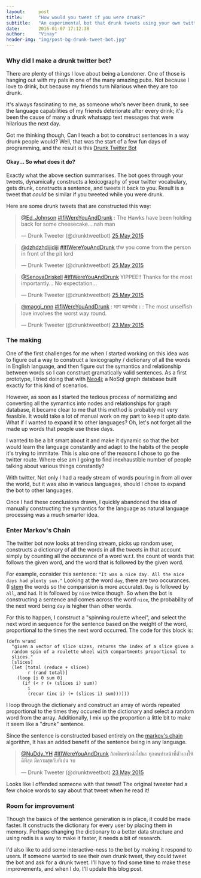 ```yaml
---
layout:     post
title:      "How would you tweet if you were drunk?"
subtitle:   "An experimental bot that drunk tweets using your own twitter vocabulary"
date:       2016-01-07 17:12:38
author:     "Vinay"
header-img: "img/post-bg-drunk-tweet-bot.jpg"
---
```


### Why did I make a drunk twitter bot?

There are plenty of things I love about being a Londoner. One of those is hanging out with my pals in one of the many amazing pubs. Not because I love to drink, but because my friends turn hilarious when they are too drunk.

It's always fascinating to me, as someone who's never been drunk, to see the language capabilities of my friends deteriorate after every drink; it's been the cause of many a drunk whatsapp text messages that were hilarious the next day.

Got me thinking though, Can I teach a bot to construct sentences in a way drunk people would? Well, that was the start of a few fun days of programming, and the result is this <a href="https://twitter.com/drunktweetbot" target="_blank">Drunk Twitter Bot</a>

#### Okay... So what does it do?

Exactly what the above section summarises. The bot goes through your tweets, dynamically constructs a lexicography of your twitter vocabulary, gets drunk, constructs a sentence, and tweets it back to you. Result is a tweet that *could* be similar if you tweeted while you were drunk.

Here are some drunk tweets that are constructed this way: 

<blockquote class="twitter-tweet" data-lang="en-gb"><p lang="en" dir="ltr"><a href="https://twitter.com/Ed_Johnson">@Ed_Johnson</a> <a href="https://twitter.com/hashtag/IfIWereYouAndDrunk?src=hash">#IfIWereYouAndDrunk</a> : The Hawks have been holding back for some cheesecake....nah man</p>&mdash; Drunk Tweeter (@drunktweetbot) <a href="https://twitter.com/drunktweetbot/status/602685532452343808">25 May 2015</a></blockquote>
<script async src="//platform.twitter.com/widgets.js" charset="utf-8"></script>


<blockquote class="twitter-tweet" data-lang="en-gb"><p lang="en" dir="ltr"><a href="https://twitter.com/dzhdzhdijidiji">@dzhdzhdijidiji</a> <a href="https://twitter.com/hashtag/IfIWereYouAndDrunk?src=hash">#IfIWereYouAndDrunk</a> tfw you come from the person in front of the pit lord</p>&mdash; Drunk Tweeter (@drunktweetbot) <a href="https://twitter.com/drunktweetbot/status/602705663769354240">25 May 2015</a></blockquote>
<script async src="//platform.twitter.com/widgets.js" charset="utf-8"></script>


<blockquote class="twitter-tweet" data-lang="en-gb"><p lang="en" dir="ltr"><a href="https://twitter.com/SenoyaDriskell">@SenoyaDriskell</a> <a href="https://twitter.com/hashtag/IfIWereYouAndDrunk?src=hash">#IfIWereYouAndDrunk</a> YIPPEE!! Thanks for the most importantly... No expectation…</p>&mdash; Drunk Tweeter (@drunktweetbot) <a href="https://twitter.com/drunktweetbot/status/602856685015846912">25 May 2015</a></blockquote>
<script async src="//platform.twitter.com/widgets.js" charset="utf-8"></script>


<blockquote class="twitter-tweet" data-lang="en-gb"><p lang="en" dir="ltr"><a href="https://twitter.com/maggi_nnn">@maggi_nnn</a> <a href="https://twitter.com/hashtag/IfIWereYouAndDrunk?src=hash">#IfIWereYouAndDrunk</a> : भाग बहनचोद। : The most unselfish love involves the worst way round.</p>&mdash; Drunk Tweeter (@drunktweetbot) <a href="https://twitter.com/drunktweetbot/status/601979877860999168">23 May 2015</a></blockquote>
<script async src="//platform.twitter.com/widgets.js" charset="utf-8"></script>


### The making

One of the first challenges for me when I started working on this idea was to figure out a way to construct a lexicography / dictionary of all the words in English language, and then figure out the symantics and relationship between words so I can construct gramatically valid sentences. As a first prototype, I tried doing that with <a href="http://neo4j.com/" target="_blank">Neo4j</a>; a NoSql graph database built exactly for this kind of scenarios. 

However, as soon as I started the tedious process of normalizing and converting all the symantics into nodes and relationships for graph database, it became clear to me that this method is probably not very feasible. It would take a lot of manual work on my part to keep it upto date. What if I wanted to expand it to other languages? Oh, let's not forget all the made up words that people use these days.

I wanted to be a bit smart about it and make it dynamic so that the bot would learn the language constantly and adapt to the habits of the people it's trying to immitate. This is also one of the reasons I chose to go the twitter route. Where else am I going to find inexhaustible number of people talking about various things constantly? 

With twitter, Not only I had a ready stream of words pouring in from all over the world, but it was also in various languages, should I chose to expand the bot to other languages.

Once I had these conclusions drawn, I quickly abandoned the idea of manually constructing the symantics for the language as natural language processing was a much smarter idea.

### Enter Markov's Chain

The twitter bot now looks at trending stream, picks up random user, constructs a dictionary of all the words in all the tweets in that account simply by counting all the occurance of a word w.r.t. the count of words that follows the given word, and the word that is followed by the given word.

For example, consider this sentence: `"It was a nice day. All the nice days had plenty sun."` Looking at the word `day`, there are two occurances. (I <a href="https://en.wikipedia.org/wiki/Stemming" target="_blank">stem</a> the words so the comparision is more accurate). `Day` is followed by `all`, and `had`. It is followed by `nice` twice though. So when the bot is constructing a sentence and comes across the word `nice`, the probability of the next word being `day` is higher than other words.

For this to happen, I construct a "spinning roulette wheel", and select the next word in sequence for the sentence based on the weight of the word, proportional to the times the next word occurred. The code for this block is: 

	(defn wrand
	  "given a vector of slice sizes, returns the index of a slice given a
	  random spin of a roulette wheel with compartments proportional to
	  slices."
	  [slices]
	  (let [total (reduce + slices)
	        r (rand total)]
	    (loop [i 0 sum 0]
	      (if (< r (+ (slices i) sum))
	        i
	        (recur (inc i) (+ (slices i) sum))))))

I loop through the dictionary and construct an array of words repeated proportional to the times they occured in the dictionary and select a random word from the array. Additionally, I mix up the proportion a little bit to make it seem like a "drunk" sentence.

Since the sentence is constructed based entirely on the <a href="https://en.wikipedia.org/wiki/Markov_chain" target="_blank">markov's chain</a> algorithm, It has an added benefit of the sentence being in any language.

<blockquote class="twitter-tweet" data-lang="en-gb"><p lang="th" dir="ltr"><a href="https://twitter.com/NuDdy_YH">@NuDdy_YH</a> <a href="https://twitter.com/hashtag/IfIWereYouAndDrunk?src=hash">#IfIWereYouAndDrunk</a> ก้อเดินหน้าต่อไปนะ ทุกคนทำหน้าที่ตัวเองให้ดีที่สุด มีความสุขกับที่เปน จบ</p>&mdash; Drunk Tweeter (@drunktweetbot) <a href="https://twitter.com/drunktweetbot/status/602066454993903616">23 May 2015</a></blockquote>
<script async src="//platform.twitter.com/widgets.js" charset="utf-8"></script>

Looks like I offended someone with that tweet! The original tweeter had a few choice words to say about that tweet when he read it!

### Room for improvement

Though the basics of the sentence generation is in place, it could be made faster. It constructs the dictionary for every user by placing them in memory. Perhaps changing the dictionary to a better data structure and using redis is a way to make it faster, it needs a bit of research.

I'd also like to add some interactive-ness to the bot by making it respond to users. If someone wanted to see their own drunk tweet, they could tweet the bot and ask for a drunk tweet. I'll have to find some time to make these improvements, and when I do, I'll update this blog post.
